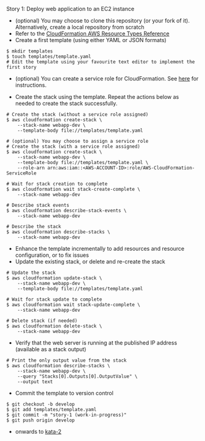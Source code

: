 
Story 1: Deploy web application to an EC2 instance

- (optional) You may choose to clone this repository (or your fork of it). Alternatively, create a local repository from scratch
- Refer to the [CloudFormation AWS Resource Types Reference](https://docs.aws.amazon.com/AWSCloudFormation/latest/UserGuide/aws-template-resource-type-ref.html)
- Create a first template (using either YAML or JSON formats)

```
$ mkdir templates
$ touch templates/template.yaml
# Edit the template using your favourite text editor to implement the first story 

```

- (optional) You can create a service role for CloudFormation. See [here](../../service-role/HOW-TO.md) for instructions.

- Create the stack using the template. Repeat the actions below as needed to create the stack successfully.

```
# Create the stack (without a service role assigned)
$ aws cloudformation create-stack \
    --stack-name webapp-dev \
    --template-body file://templates/template.yaml 
    
# (optional) You may choose to assign a service role
# Create the stack (with a service role assigned)
$ aws cloudformation create-stack \
    --stack-name webapp-dev \
    --template-body file://templates/template.yaml \
    --role-arn arn:aws:iam::<AWS-ACCOUNT-ID>:role/AWS-CloudFormation-ServiceRole

# Wait for stack creation to complete
$ aws cloudformation wait stack-create-complete \
    --stack-name webapp-dev

# Describe stack events    
$ aws cloudformation describe-stack-events \
    --stack-name webapp-dev

# Describe the stack
$ aws cloudformation describe-stacks \
    --stack-name webapp-dev

```

- Enhance the template incrementally to add resources and resource configuration, or to fix issues
- Update the existing stack, or delete and re-create the stack   
    
```    
# Update the stack
$ aws cloudformation update-stack \
    --stack-name webapp-dev \
    --template-body file://templates/template.yaml
    
# Wait for stack update to complete
$ aws cloudformation wait stack-update-complete \
    --stack-name webapp-dev    

# Delete stack (if needed)
$ aws cloudformation delete-stack \
    --stack-name webapp-dev

```  

- Verify that the web server is running at the published IP address (available as a stack output)

```    
# Print the only output value from the stack
$ aws cloudformation describe-stacks \
    --stack-name webapp-dev \
    --query "Stacks[0].Outputs[0].OutputValue" \
    --output text

```

- Commit the template to version control

```
$ git checkout -b develop
$ git add templates/template.yaml
$ git commit -m "story-1 (work-in-progress)"
$ git push origin develop

```

- onwards to [kata-2](../kata-2/HOW-TO.md)